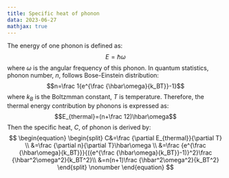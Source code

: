 ```yaml
---
title: Specific heat of phonon
data: 2023-06-27
mathjax: true
---
```

The energy of one phonon is defined as:
$$E = \hbar\omega $$ 
where $\omega$ is the angular frequency of this phonon. 
In quantum statistics, phonon number, _n_, follows Bose-Einstein distribution:
$$n=\frac 1{e^{\frac {\hbar\omega}{k_BT}}-1}$$ 
where $k_B$ is the Boltzmman constant, _T_ is temperature. Therefore, the thermal energy contribution by phonons is expressed as:
$$E_{thermal}=(n+\frac 12)\hbar\omega$$ 
Then the specific heat, _C_, of phonon is derived by:
$$
\begin{equation}
\begin{split}
C&=\frac {\partial E_{thermal}}{\partial T} \\
&=\frac {\partial n}{\partial T}\hbar\omega \\
&=\frac {e^{\frac {\hbar\omega}{k_BT}}}{({e^{\frac {\hbar\omega}{k_BT}}-1)}^2}\frac {\hbar^2\omega^2}{k_BT^2}\\
&=n(n+1)\frac {\hbar^2\omega^2}{k_BT^2}
\end{split}
\nonumber
\end{equation}
$$




